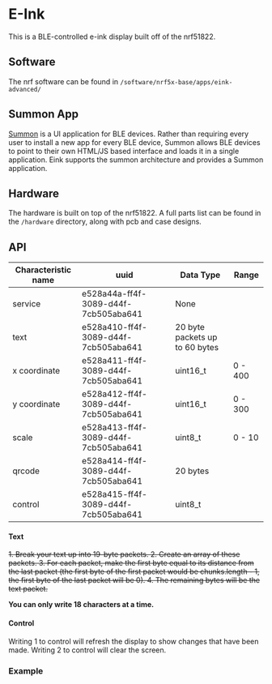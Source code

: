 # E-Ink
This is a BLE-controlled e-ink display built off of the nrf51822.

## Software
The nrf software can be found in ``` /software/nrf5x-base/apps/eink-advanced/ ```

## Summon App
[Summon](https://github.com/lab11/summon) is a UI application for BLE devices. Rather than requiring every user to install a new app for every BLE device, Summon allows BLE devices to point to their own HTML/JS based interface and loads it in a single application. Eink supports the summon architecture and provides a Summon application.

## Hardware
The hardware is built on top of the nrf51822. A full parts list can be found in the ``` /hardware ``` directory, along with pcb and case designs.

## API

| Characteristic name | uuid                                 | Data Type                      | Range   |
| ------------------- | ------------------------------------ | ------------------------------ | --------
| service             | e528a44a-ff4f-3089-d44f-7cb505aba641 | None                           |         |
| text                | e528a410-ff4f-3089-d44f-7cb505aba641 | 20 byte packets up to 60 bytes |         |
| x coordinate        | e528a411-ff4f-3089-d44f-7cb505aba641 | uint16_t                       | 0 - 400 |
| y coordinate        | e528a412-ff4f-3089-d44f-7cb505aba641 | uint16_t                       | 0 - 300 |
| scale               | e528a413-ff4f-3089-d44f-7cb505aba641 | uint8_t                        | 0 - 10  |
| qrcode              | e528a414-ff4f-3089-d44f-7cb505aba641 | 20 bytes                       |         |
| control             | e528a415-ff4f-3089-d44f-7cb505aba641 | uint8_t                        |         |

#### Text
~~1. Break your text up into 19-byte packets.
2. Create an array of these packets.
3. For each packet, make the first byte equal to its distance from the last packet (the first byte of the first packet would be chunks.length - 1, the first byte of the last packet will be 0).
4. The remaining bytes will be the text packet.~~

**You can only write 18 characters at a time.**

#### Control
Writing 1 to control will refresh the display to show changes that have been made.
Writing 2 to control will clear the screen.

### Example
